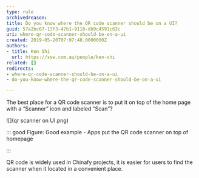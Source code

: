 ```yaml
---
type: rule
archivedreason: 
title: Do you know where the QR code scanner should be on a UI?
guid: 57a2bc67-13f3-47b1-9118-db9c4591c62c
uri: where-qr-code-scanner-should-be-on-a-ui
created: 2019-05-20T07:07:48.0000000Z
authors:
- title: Ken Shi
  url: https://ssw.com.au/people/ken-shi
related: []
redirects:
- where-qr-code-scanner-should-be-on-a-ui
- do-you-know-where-the-qr-code-scanner-should-be-on-a-ui

---
```


The best place for a QR code scanner is to put it on top of the home page with a “Scanner” icon and labeled “Scan”?

<!--endintro-->
![](qr scanner on UI.png)

::: good
Figure: Good example - Apps put the QR code scanner on top of  homepage

:::

QR  code is widely used in Chinafy projects, it is easier for users to find the scanner when it located in a convenient place.
